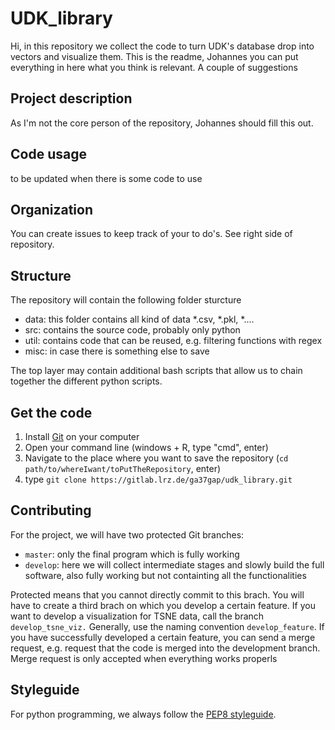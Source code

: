 # UDK_library

Hi, in this repository we collect the code to turn UDK's database drop into
vectors and visualize them. This is the readme, Johannes you can put everything
in here what you think is relevant. A couple of suggestions

## Project description

As I'm not the core person of the repository, Johannes should fill this out.

## Code usage

to be updated when there is some code to use

## Organization

You can create issues to keep track of your to do's. See right side of 
repository.

## Structure

The repository will contain the following folder sturcture
*  data: this folder contains all kind of data *.csv, *.pkl, *....
*  src: contains the source code, probably only python
*  util: contains code that can be reused, e.g. filtering functions with regex
*  misc: in case there is something else to save

The top layer may contain additional bash scripts that allow us to chain 
together the different python scripts.

## Get the code

1.  Install [Git](https://git-scm.com/downloads) on your computer
2.  Open your command line (windows + R, type "cmd", enter)
3.  Navigate to the place where you want to save the repository 
(`cd path/to/whereIwant/toPutTheRepository`, enter)
4.  type `git clone https://gitlab.lrz.de/ga37gap/udk_library.git`

## Contributing

For the project, we will have two protected Git branches:
*  `master`: only the final program which is fully working
*  `develop`: here we will collect intermediate stages and slowly build the full 
software, also fully working but not containting all the functionalities

Protected means that you cannot directly commit to this brach. You will have to
create a third brach on which you develop a certain feature. If you want to 
develop a visualization for TSNE data, call the branch `develop_tsne_viz.` 
Generally, use the naming convention `develop_feature`.
If you have successfully developed a certain feature, you can send a merge 
request, e.g. request that the code is merged into the development branch.
Merge request is only accepted when everything works properls

## Styleguide

For python programming, we always follow the 
[PEP8 styleguide](https://www.python.org/dev/peps/pep-0008/).